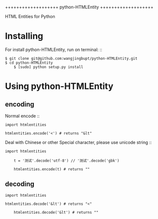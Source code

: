 +++++++++++++++++++
python-HTMLEntity
+++++++++++++++++++

HTML Entities for Python

Installing
==========

For install python-HTMLEntity, run on terminal: ::

    $ git clone git@github.com:wangjingbupt/python-HTMLEntity.git
    $ cd python-HTMLEntity
		$ [sudo] python setup.py install

Using python-HTMLEntity
==================

encoding
--------

Normal encode ::

    import htmlentities

    htmlentities.encode('<') # returns "&lt"

Deal with Chinese or other Special character, please use unicode string ::

    import htmlentities
		
		t = '测试'.decode('utf-8') // '测试'.decode('gbk')

		htmlentities.encode(t) # returns ""

decoding
--------

    import htmlentities

    htmlentities.decode('&lt') # returns "<"
    
		htmlentities.decode('&lt') # returns ""


